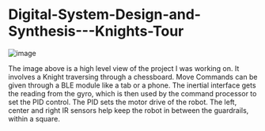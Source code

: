 # Digital-System-Design-and-Synthesis---Knights-Tour

![image](https://user-images.githubusercontent.com/71836374/146030355-cdfbe48f-0a8d-4134-8716-448578d0cd91.png)

The image above is a high level view of the project I was working on. It involves a Knight traversing through a chessboard. Move Commands can be given through a BLE module like a tab or a phone. The inertial interface gets the reading from the gyro, which is then used by the command processor to set the PID control. The PID sets the motor drive of the robot. The left, center and right IR sensors help keep the robot in between the guardrails, within a square. 
